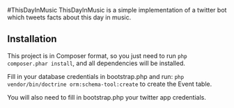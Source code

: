#ThisDayInMusic
ThisDayInMusic is a simple implementation of a twitter bot which tweets facts about this day in music.

## Installation
This project is in Composer format, so you just need to run `php composer.phar install`, and all dependencies will be installed.

Fill in your database credentials in bootstrap.php and run:
`php vendor/bin/doctrine orm:schema-tool:create`
to create the Event table.

You will also need to fill in bootstrap.php your twitter app credentials.
